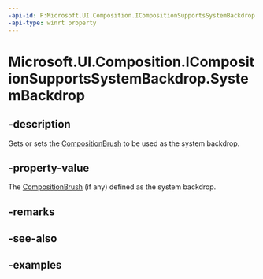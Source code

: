 ```yaml
---
-api-id: P:Microsoft.UI.Composition.ICompositionSupportsSystemBackdrop.SystemBackdrop
-api-type: winrt property
---
```


# Microsoft.UI.Composition.ICompositionSupportsSystemBackdrop.SystemBackdrop

<!--
public Windows.UI.Composition.CompositionBrush SystemBackdrop { get; set; }
-->


## -description

Gets or sets the [CompositionBrush](compositionbrush.md) to be used as the system backdrop.

## -property-value

The [CompositionBrush](compositionbrush.md) (if any) defined as the system backdrop.

## -remarks

## -see-also

## -examples


